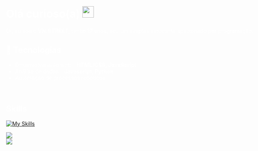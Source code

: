  <div style="background-image: url('icons/background.png'); background-size: cover; background-position: center; color: white; padding: 20px; width: 100vw; height: 100vh; box-sizing: border-box;">

# Olá curioso(a) <img src="https://cdn.discordapp.com/emojis/1269846830229880832.gif?size=128&quality=lossless" width="30px">

Oi, eu sou o **VN.STREET**, tenho **17** anos, sou um simples estudante apaixonado por programação.

## 💫 Tecnologias
- Desenvolvimento web - **HTML/CSS, JavaScript**
- Análise de dados - **Javascript, Python**
- Automação de processos robóticos
<br>

## Skills

[![My Skills](https://skillicons.dev/icons?i=c++,swift,py,js,php,ts,java,css,html,javascript,ruby,svelte&perline=4)](https://discordapp.com/users/1145142367821775001)

![](https://github-readme-stats.vercel.app/api?username=vnstreet7&theme=midnight-purple&hide_border=false&include_all_commits=false&count_private=false)<br/>
![](https://github-readme-streak-stats.herokuapp.com/?user=vnstreet7&theme=midnight-purple&hide_border=false)<br/>
<br>
</div>

## 📫 Como me encontrar:

[![Discord](https://skillicons.dev/icons?i=discord)](https://discordapp.com/users/1145142367821775001)

## Projetos

<img src="https://cdn.discordapp.com/emojis/1207150609351057448.gif?size=128&quality=lossless" width="50px">

<img align="center" alt="GIF" src="https://cdn.discordapp.com/attachments/1276593333531181160/1304860003588378685/a_230fc3e5e15a4b86e3eeeaa3a1e8ca0a.gif?ex=6730ed13&is=672f9b93&hm=85f6b8225b09f6e58a21ea497d0e1e7023b3ee1f01f31ca49d7319d7e363bea3&">


<!-- Proudly created with GPRM ( https://gprm.itsvg.in ) -->
